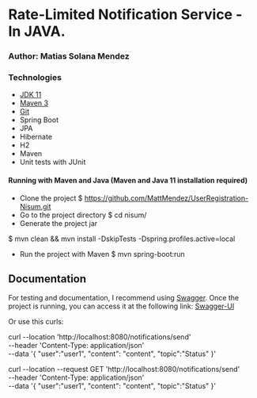 # Rate-Limited Notification Service - In JAVA.
### Author: Matias Solana Mendez

### Technologies

- [JDK 11](https://www.oracle.com/java/technologies/javase/jdk11-archive-downloads.html)
- [Maven 3](https://maven.apache.org)
- [Git](https://git-scm.com)
- Spring Boot
- JPA
- Hibernate
- H2
- Maven
- Unit tests with JUnit

#### Running with Maven and Java (Maven and Java 11 installation required)

- Clone the project $ https://github.com/MattMendez/UserRegistration-Nisum.git
- Go to the project directory
  $ cd nisum/
- Generate the project jar

$ mvn clean && mvn install -DskipTests -Dspring.profiles.active=local
- Run the project with Maven $ mvn spring-boot:run

## Documentation
For testing and documentation, I recommend using [Swagger](https://swagger.io). Once the project is running, you can access it at the following link:
[Swagger-UI](http://localhost:8080/swagger-ui/index.html?configUrl=/v3/api-docs/swagger-config#/)

Or use this curls:

curl --location 'http://localhost:8080/notifications/send' \
--header 'Content-Type: application/json' \
--data '{
"user":"user1",
"content": "content",
"topic":"Status"
}'

curl --location --request GET 'http://localhost:8080/notifications/send' \
--header 'Content-Type: application/json' \
--data '{
"user":"user1",
"content": "content",
"topic":"Status"
}'
